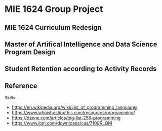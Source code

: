 # MIE 1624 Group Project

## MIE 1624 Curriculum Redesign
## Master of Artifical Intelligence and Data Science Program Design
## Student Retention according to Activity Records

## Reference
Skills:
* https://en.wikipedia.org/wiki/List_of_programming_languages
* https://www.whoishostingthis.com/resources/programming/
* https://dzone.com/articles/big-list-256-programming
* https://www.ibm.com/downloads/cas/7109RLQM
